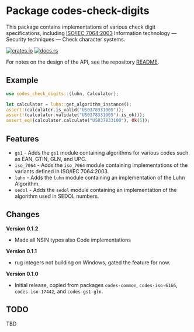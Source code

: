 # Package codes-check-digits

This package contains implementations of various check digit specifications,
including [ISO/IEC 7064:2003](https://www.iso.org/standard/31531.html)
Information technology — Security techniques — Check character systems.

[![crates.io](https://img.shields.io/crates/v/codes-check-digits.svg)](https://crates.io/crates/codes-check-digits)
[![docs.rs](https://docs.rs/codes-check-digits/badge.svg)](https://docs.rs/codes-check-digits)

For notes on the design of the API, see the repository 
[README](https://github.com/johnstonskj/rust-codes/blob/main/README.md).

## Example

```rust
use codes_check_digits::{luhn, Calculator};

let calculator = luhn::get_algorithm_instance();
assert!(calculator.is_valid("US0378331005"));
assert!(calculator.validate("US0378331005").is_ok());
assert_eq!(calculator.calculate("US037833100"), Ok(5));
```

## Features

* `gs1` - Adds the `gs1` module containing algorithms for various codes such as
  EAN, GTIN, GLN, and UPC.
* `iso_7064` - Adds the `iso_7064` module containing implementations of the
  variants defined in ISO/IEC 7064:2003.
* `luhn` - Adds the `luhn` module containing an implementation of the Luhn Algorithm.
* `sedol` - Adds the `sedol` module containing an implementation of the algorithm
  used in SEDOL numbers.

## Changes

**Version 0.1.2**

* Made all NSIN types also Code implementations

**Version 0.1.1**

* rug integers not building on Windows, gated the feature for now.

**Version 0.1.0**

* Initial release, copied from packages `codes-common`, `codes-iso-6166`,
  `codes-iso-17442`, and `codes-gs1-gln`.

## TODO

TBD
